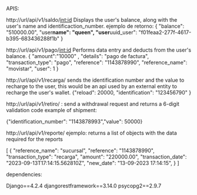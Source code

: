 APIS:

http://url/api/v1/saldo/<int:id>
Displays the user's balance, along with the user's name and identificaction_number.
ejemplo de retorno:
{
"balance": "510000.00",
"user**name": "queen",
"user**uuid_user": "f01feaa2-277f-4617-b395-683436288f1b"
}

http://url/api/v1/pago/<int:id>
Performs data entry and deducts from the user's balance.
{
"amount":"10000" , "details": "pago de factura", "transaction_type": "pago",
"reference": "1143878990", "reference_name": "movistar", "user": 1
}

http://url/api/v1/recarga/
sends the identification number and the value to recharge to the user, this would be an api used by an external entity to recharge the user's wallet.
{"reload": 20000, "identification": "123456790" }

http://url/api/v1/retiro/ : send a withdrawal request and returns a 6-digit validation code
example of shipment:

{"identification_number": "1143878993","value": 50000}

http://url/api/v1/reporte/<id>
ejemplo: returns a list of objects with the data required for the reports

[
{
"reference_name": "sucursal", "reference": "1143878990",
"transaction_type": "recarga", "amount": "220000.00", "transaction_date": "2023-09-13T17:14:15.562810Z",
"new_date": "13-09-2023 17:14:15", }
]

dependencies:

Django==4.2.4
djangorestframework==3.14.0
psycopg2==2.9.7
